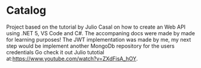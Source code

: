 # Catalog
Project based on the tutorial by Julio Casal on how to create an Web API using .NET 5, VS Code and C#. 
The accompaning docs were made by made for learning purposes!
The JWT implementation was made by me, my next step would be implement another MongoDb repository for the users credentials
Go check it out Julio tutotial at:https://www.youtube.com/watch?v=ZXdFisA_hOY.

